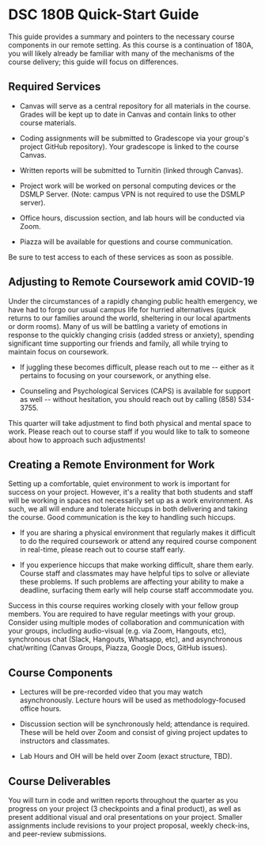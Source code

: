 DSC 180B Quick-Start Guide
==========================

This guide provides a summary and pointers to the necessary course
components in our remote setting. As this course is a continuation of
180A, you will likely already be familiar with many of the mechanisms
of the course delivery; this guide will focus on differences.

Required Services
-----------------

-   Canvas will serve as a central repository for all materials in the course. Grades will be kept up to date in Canvas and contain links to other course materials.

-   Coding assignments will be submitted to Gradescope via your group's project GitHub repository). Your gradescope is linked to the course Canvas.

-   Written reports will be submitted to Turnitin (linked through Canvas).

-   Project work will be worked on personal computing devices or the DSMLP Server. (Note: campus VPN is not required to use the DSMLP server).

-   Office hours, discussion section, and lab hours will be conducted via Zoom.

-   Piazza will be available for questions and course communication.

Be sure to test access to each of these services as soon as possible.

Adjusting to Remote Coursework amid COVID-19
--------------------------------------------

Under the circumstances of a rapidly changing public health emergency, we have had to forgo our usual campus life for hurried alternatives (quick returns to our families around the world, sheltering in our local apartments or dorm rooms). Many of us will be battling a variety of emotions in response to the quickly changing crisis (added stress or anxiety), spending significant time supporting our friends and family, all while trying to maintain focus on coursework.

-   If juggling these becomes difficult, please reach out to me -- either as it pertains to focusing on your coursework, or anything else.

-   Counseling and Psychological Services (CAPS) is available for support as well -- without hesitation, you should reach out by calling (858) 534-3755.

This quarter will take adjustment to find both physical and mental space to work. Please reach out to course staff if you would like to talk to someone about how to approach such adjustments!

Creating a Remote Environment for Work
--------------------------------------

Setting up a comfortable, quiet environment to work is important for success on your project. However, it's a reality that both students and staff will be working in spaces not necessarily set up as a work environment. As such, we all will endure and tolerate hiccups in both delivering and taking the course. Good communication  is the key to handling such hiccups.

-   If you are sharing a physical environment that regularly makes it difficult to do the required coursework or attend any required course component in real-time, please reach out to course staff early.

-   If you experience hiccups that make working difficult, share them early. Course staff and classmates may have helpful tips to solve or alleviate these problems. If such problems are affecting your ability to make a deadline, surfacing them early will help course staff accommodate you.

Success in this course requires working closely with your fellow group members. You are required to have regular meetings with your group. Consider using multiple modes of collaboration and communication with your groups, including audio-visual (e.g. via Zoom, Hangouts, etc), synchronous chat (Slack, Hangouts, Whatsapp, etc), and asynchronous chat/writing (Canvas Groups, Piazza, Google Docs, GitHub issues).

Course Components
-----------------

-   Lectures will be pre-recorded video that you may watch asynchronously. Lecture hours will be used as methodology-focused office hours.

-   Discussion section will be synchronously held; attendance is required. These will be held over Zoom and consist of giving project updates to instructors and classmates.

-   Lab Hours and OH will be held over Zoom (exact structure, TBD).

Course Deliverables
-------------------

You will turn in code and written reports throughout the quarter as you progress on your project (3 checkpoints and a final product), as well as present additional visual and oral presentations on your project. Smaller assignments include revisions to your project proposal, weekly check-ins, and peer-review submissions.
